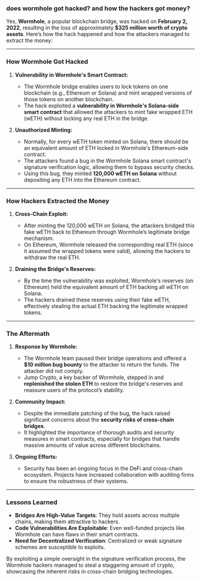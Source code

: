 ### does wormhole got hacked? and how the hackers got money?

Yes, **Wormhole**, a popular blockchain bridge, was hacked on **February 2, 2022**, resulting in the loss of approximately **$325 million worth of crypto assets**. Here’s how the hack happened and how the attackers managed to extract the money:

---

### **How Wormhole Got Hacked**

1. **Vulnerability in Wormhole's Smart Contract:**
   - The Wormhole bridge enables users to lock tokens on one blockchain (e.g., Ethereum or Solana) and mint wrapped versions of those tokens on another blockchain.
   - The hack exploited a **vulnerability in Wormhole's Solana-side smart contract** that allowed the attackers to mint fake wrapped ETH (wETH) without locking any real ETH in the bridge.

2. **Unauthorized Minting:**
   - Normally, for every wETH token minted on Solana, there should be an equivalent amount of ETH locked in Wormhole's Ethereum-side contract.
   - The attackers found a bug in the Wormhole Solana smart contract's signature verification logic, allowing them to bypass security checks.
   - Using this bug, they minted **120,000 wETH on Solana** without depositing any ETH into the Ethereum contract.

---

### **How Hackers Extracted the Money**

1. **Cross-Chain Exploit:**
   - After minting the 120,000 wETH on Solana, the attackers bridged this fake wETH back to Ethereum through Wormhole’s legitimate bridge mechanism.
   - On Ethereum, Wormhole released the corresponding real ETH (since it assumed the wrapped tokens were valid), allowing the hackers to withdraw the real ETH.

2. **Draining the Bridge's Reserves:**
   - By the time the vulnerability was exploited, Wormhole's reserves (on Ethereum) held the equivalent amount of ETH backing all wETH on Solana.
   - The hackers drained these reserves using their fake wETH, effectively stealing the actual ETH backing the legitimate wrapped tokens.

---

### **The Aftermath**

1. **Response by Wormhole:**
   - The Wormhole team paused their bridge operations and offered a **$10 million bug bounty** to the attacker to return the funds. The attacker did not comply.
   - Jump Crypto, a key backer of Wormhole, stepped in and **replenished the stolen ETH** to restore the bridge's reserves and reassure users of the protocol’s stability.

2. **Community Impact:**
   - Despite the immediate patching of the bug, the hack raised significant concerns about the **security risks of cross-chain bridges**.
   - It highlighted the importance of thorough audits and security measures in smart contracts, especially for bridges that handle massive amounts of value across different blockchains.

3. **Ongoing Efforts:**
   - Security has been an ongoing focus in the DeFi and cross-chain ecosystem. Projects have increased collaboration with auditing firms to ensure the robustness of their systems.

---

### **Lessons Learned**

- **Bridges Are High-Value Targets**: They hold assets across multiple chains, making them attractive to hackers.
- **Code Vulnerabilities Are Exploitable**: Even well-funded projects like Wormhole can have flaws in their smart contracts.
- **Need for Decentralized Verification**: Centralized or weak signature schemes are susceptible to exploits.

By exploiting a simple oversight in the signature verification process, the Wormhole hackers managed to steal a staggering amount of crypto, showcasing the inherent risks in cross-chain bridging technologies.